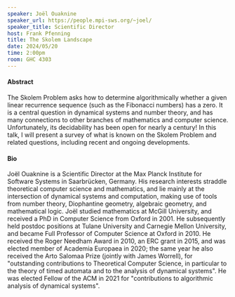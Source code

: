 ```yaml
---
speaker: Joël Ouaknine
speaker_url: https://people.mpi-sws.org/~joel/
speaker_title: Scientific Director
host: Frank Pfenning
title: The Skolem Landscape
date: 2024/05/20
time: 2:00pm
room: GHC 4303
---
```


#### Abstract
The Skolem Problem asks how to determine algorithmically whether a
given linear recurrence sequence (such as the Fibonacci numbers) has a
zero. It is a central question in dynamical systems and number theory,
and has many connections to other branches of mathematics and computer
science. Unfortunately, its decidability has been open for nearly a
century! In this talk, I will present a survey of what is known on the
Skolem Problem and related questions, including recent and ongoing
developments.

#### Bio
Joël Ouaknine is a Scientific Director at the Max Planck
Institute for Software Systems in Saarbrücken, Germany. His research
interests straddle theoretical computer science and mathematics, and
lie mainly at the intersection of dynamical systems and computation,
making use of tools from number theory, Diophantine geometry,
algebraic geometry, and mathematical logic. Joël studied mathematics
at McGill University, and received a PhD in Computer Science from
Oxford in 2001. He subsequently held postdoc positions at Tulane
University and Carnegie Mellon University, and became Full Professor
of Computer Science at Oxford in 2010. He received the Roger Needham
Award in 2010, an ERC grant in 2015, and was elected member of
Academia Europaea in 2020; the same year he also received the Arto
Salomaa Prize (jointly with James Worrell), for "outstanding
contributions to Theoretical Computer Science, in particular to the
theory of timed automata and to the analysis of dynamical systems". He
was elected Fellow of the ACM in 2021 for "contributions to
algorithmic analysis of dynamical systems".
